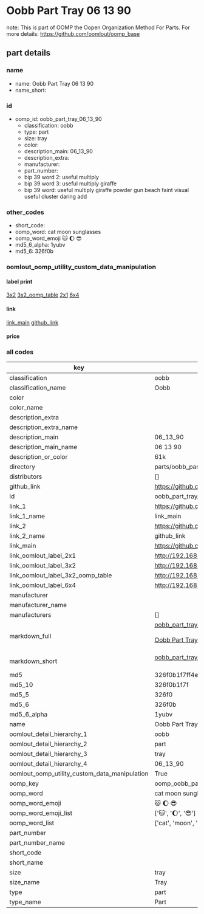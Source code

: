 # Oobb Part Tray 06 13 90  

note: This is part of OOMP the Oopen Organization Method For Parts. For more details: https://github.com/oomlout/oomp_base

##  part details





### name
* name: Oobb Part Tray 06 13 90
* name_short: 
### id
* oomp_id: oobb_part_tray_06_13_90
  * classification: oobb
  * type: part
  * size: tray
  * color: 
  * description_main: 06_13_90
  * description_extra: 
  * manufacturer: 
  * part_number: 
  * bip 39 word 2: useful multiply
  * bip 39 word 3: useful multiply giraffe
  * bip 39 word: useful multiply giraffe powder gun beach faint visual useful cluster daring add

### other_codes
* short_code: 
* oomp_word: cat moon sunglasses
* oomp_word_emoji :cat: :moon: :sunglasses:
* md5_6_alpha: 1yubv
* md5_6: 326f0b






### oomlout_oomp_utility_custom_data_manipulation
#### label print
[3x2](http://192.168.1.245:1112/?label=oomp%201yubv)
[3x2_oomp_table](http://192.168.1.107:1112/?label=oomp%201yubv)
[2x1](http://192.168.1.242:1112/?label=oomp%201yubv)
[6x4](http://192.168.1.55:1112/?label=oomp%201yubv)    

#### link

[link_main](https://github.com/oomlout/oomlout_oomp_current_version_messy/tree/main/parts/oobb_part_tray_06_13_90) [github_link](https://github.com/oomlout/oomlout_oomp_part_src/tree/main/parts/oobb_part_tray_06_13_90)                             

#### price







### all codes 
| key | value |  
| --- | --- |  
| classification | oobb |  
| classification_name | Oobb |  
| color |  |  
| color_name |  |  
| description_extra |  |  
| description_extra_name |  |  
| description_main | 06_13_90 |  
| description_main_name | 06 13 90 |  
| description_or_color | 61k |  
| directory | parts/oobb_part_tray_06_13_90 |  
| distributors | [] |  
| github_link | https://github.com/oomlout/oomlout_oomp_part_src/tree/main/parts/oobb_part_tray_06_13_90 |  
| id | oobb_part_tray_06_13_90 |  
| link_1 | https://github.com/oomlout/oomlout_oomp_current_version_messy/tree/main/parts/oobb_part_tray_06_13_90 |  
| link_1_name | link_main |  
| link_2 | https://github.com/oomlout/oomlout_oomp_part_src/tree/main/parts/oobb_part_tray_06_13_90 |  
| link_2_name | github_link |  
| link_main | https://github.com/oomlout/oomlout_oomp_current_version_messy/tree/main/parts/oobb_part_tray_06_13_90 |  
| link_oomlout_label_2x1 | http://192.168.1.242:1112/?label=oomp%201yubv |  
| link_oomlout_label_3x2 | http://192.168.1.245:1112/?label=oomp%201yubv |  
| link_oomlout_label_3x2_oomp_table | http://192.168.1.107:1112/?label=oomp%201yubv |  
| link_oomlout_label_6x4 | http://192.168.1.55:1112/?label=oomp%201yubv |  
| manufacturer |  |  
| manufacturer_name |  |  
| manufacturers | [] |  
| markdown_full | [oobb_part_tray_06_13_90](https://github.com/oomlout/oomlout_oomp_current_version_messy/tree/main/parts/oobb_part_tray_06_13_90)<br>[](https://github.com/oomlout/oomlout_oomp_current_version_messy/tree/main/parts/oobb_part_tray_06_13_90)<br>[Oobb Part Tray 06 13 90](https://github.com/oomlout/oomlout_oomp_current_version_messy/tree/main/parts/oobb_part_tray_06_13_90)<br><br> |  
| markdown_short | [oobb_part_tray_06_13_90](https://github.com/oomlout/oomlout_oomp_current_version_messy/tree/main/parts/oobb_part_tray_06_13_90)<br><br> |  
| md5 | 326f0b1f7ff4ea3c4db3fa92c4645f7f |  
| md5_10 | 326f0b1f7f |  
| md5_5 | 326f0 |  
| md5_6 | 326f0b |  
| md5_6_alpha | 1yubv |  
| name | Oobb Part Tray 06 13 90 |  
| oomlout_detail_hierarchy_1 | oobb |  
| oomlout_detail_hierarchy_2 | part |  
| oomlout_detail_hierarchy_3 | tray |  
| oomlout_detail_hierarchy_4 | 06_13_90 |  
| oomlout_oomp_utility_custom_data_manipulation | True |  
| oomp_key | oomp_oobb_part_tray_06_13_90 |  
| oomp_word | cat moon sunglasses |  
| oomp_word_emoji | :cat: :moon: :sunglasses: |  
| oomp_word_emoji_list | [':cat:', ':moon:', ':sunglasses:'] |  
| oomp_word_list | ['cat', 'moon', 'sunglasses'] |  
| part_number |  |  
| part_number_name |  |  
| short_code |  |  
| short_name |  |  
| size | tray |  
| size_name | Tray |  
| type | part |  
| type_name | Part |  
